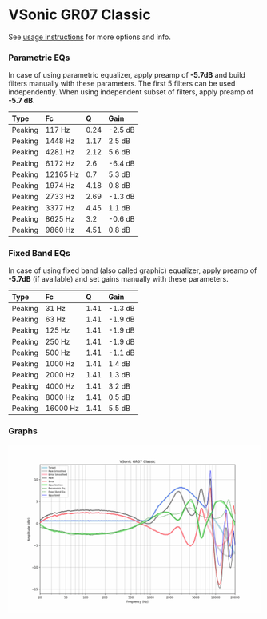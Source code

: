 # VSonic GR07 Classic
See [usage instructions](https://github.com/jaakkopasanen/AutoEq#usage) for more options and info.

### Parametric EQs
In case of using parametric equalizer, apply preamp of **-5.7dB** and build filters manually
with these parameters. The first 5 filters can be used independently.
When using independent subset of filters, apply preamp of **-5.7 dB**.

| Type    | Fc       |    Q | Gain    |
|:--------|:---------|:-----|:--------|
| Peaking | 117 Hz   | 0.24 | -2.5 dB |
| Peaking | 1448 Hz  | 1.17 | 2.5 dB  |
| Peaking | 4281 Hz  | 2.12 | 5.6 dB  |
| Peaking | 6172 Hz  | 2.6  | -6.4 dB |
| Peaking | 12165 Hz | 0.7  | 5.3 dB  |
| Peaking | 1974 Hz  | 4.18 | 0.8 dB  |
| Peaking | 2733 Hz  | 2.69 | -1.3 dB |
| Peaking | 3377 Hz  | 4.45 | 1.1 dB  |
| Peaking | 8625 Hz  | 3.2  | -0.6 dB |
| Peaking | 9860 Hz  | 4.51 | 0.8 dB  |

### Fixed Band EQs
In case of using fixed band (also called graphic) equalizer, apply preamp of **-5.7dB**
(if available) and set gains manually with these parameters.

| Type    | Fc       |    Q | Gain    |
|:--------|:---------|:-----|:--------|
| Peaking | 31 Hz    | 1.41 | -1.3 dB |
| Peaking | 63 Hz    | 1.41 | -1.9 dB |
| Peaking | 125 Hz   | 1.41 | -1.9 dB |
| Peaking | 250 Hz   | 1.41 | -1.9 dB |
| Peaking | 500 Hz   | 1.41 | -1.1 dB |
| Peaking | 1000 Hz  | 1.41 | 1.4 dB  |
| Peaking | 2000 Hz  | 1.41 | 1.3 dB  |
| Peaking | 4000 Hz  | 1.41 | 3.2 dB  |
| Peaking | 8000 Hz  | 1.41 | 0.5 dB  |
| Peaking | 16000 Hz | 1.41 | 5.5 dB  |

### Graphs
![](./VSonic%20GR07%20Classic.png)